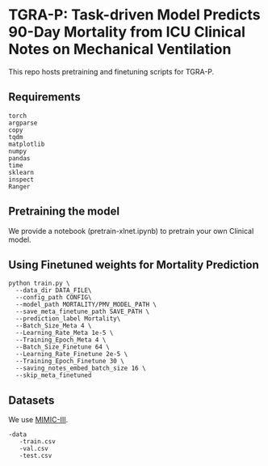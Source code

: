 # TGRA-P: Task-driven Model Predicts 90-Day Mortality from ICU Clinical Notes on Mechanical Ventilation

This repo hosts pretraining and finetuning scripts for TGRA-P.

## Requirements

```
torch
argparse
copy
tqdm
matplotlib
numpy
pandas
time
sklearn
inspect
Ranger
```

## Pretraining the model

We provide a notebook (pretrain-xlnet.ipynb) to pretrain your own Clinical model.

## Using Finetuned weights for Mortality Prediction
```
python train.py \
  --data_dir DATA_FILE\
  --config_path CONFIG\
  --model_path MORTALITY/PMV_MODEL_PATH \
  --save_meta_finetune_path SAVE_PATH \
  --prediction_label Mortality\
  --Batch_Size_Meta 4 \
  --Learning_Rate_Meta 1e-5 \
  --Training_Epoch_Meta 4 \
  --Batch_Size_Finetune 64 \
  --Learning_Rate_Finetune 2e-5 \
  --Training_Epoch_Finetune 30 \
  --saving_notes_embed_batch_size 16 \
  --skip_meta_finetuned 
```

## Datasets

We use [MIMIC-III](https://mimic.physionet.org/about/mimic/). 

```
-data
   -train.csv
   -val.csv
   -test.csv
```



